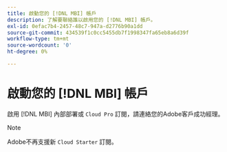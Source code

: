 ```yaml
---
title: 啟動您的 [!DNL MBI] 帳戶
description: 了解要聯絡誰以啟用您的 [!DNL MBI] 帳戶。
exl-id: 0efac7b4-2457-48c7-947a-d2776b90a1dd
source-git-commit: 434539f1c0cc5455db7f1998347fa65eb8a6d39f
workflow-type: tm+mt
source-wordcount: '0'
ht-degree: 0%

---
```


# 啟動您的 [!DNL MBI] 帳戶

啟用 [!DNL MBI] 內部部署或 `Cloud Pro` 訂閱，請連絡您的Adobe客戶成功經理。

>[!NOTE]
>
>Adobe不再支援新 `Cloud Starter` 訂閱。
